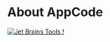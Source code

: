 # About AppCode
[![Jet Brains Tools !](https://img.shields.io/badge/Ask%20me-anything-1abc9c.svg)](https://www.jetbrains.com/)
